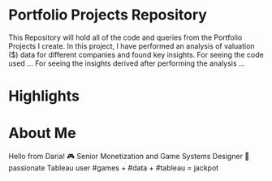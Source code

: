 # Portfolio Projects Repository
This Repository will hold all of the code and queries from the Portfolio Projects I create.
In this project, I have performed an analysis of valuation ($) data for different companies and found key insights. For seeing the code used ...
For seeing the insights derived after performing the analysis ...



# Highlights


# About Me
Hello from Daria! 
🎮 Senior Monetization and Game Systems Designer
🎯 passionate Tableau user
#games + #data + #tableau = jackpot
